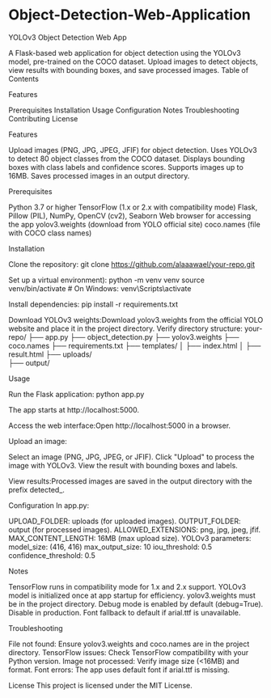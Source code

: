 # Object-Detection-Web-Application
YOLOv3 Object Detection Web App

A Flask-based web application for object detection using the YOLOv3 model, pre-trained on the COCO dataset. Upload images to detect objects, view results with bounding boxes, and save processed images.
Table of Contents

Features

Prerequisites
Installation
Usage
Configuration
Notes
Troubleshooting
Contributing
License

Features

Upload images (PNG, JPG, JPEG, JFIF) for object detection.
Uses YOLOv3 to detect 80 object classes from the COCO dataset.
Displays bounding boxes with class labels and confidence scores.
Supports images up to 16MB.
Saves processed images in an output directory.


Prerequisites

Python 3.7 or higher
TensorFlow (1.x or 2.x with compatibility mode)
Flask, Pillow (PIL), NumPy, OpenCV (cv2), Seaborn
Web browser for accessing the app
yolov3.weights (download from YOLO official site)
coco.names (file with COCO class names)

Installation

Clone the repository:
git clone https://github.com/alaaawael/your-repo.git



Set up a virtual environment):
python -m venv venv
source venv/bin/activate  # On Windows: venv\Scripts\activate


Install dependencies:
pip install -r requirements.txt


Download YOLOv3 weights:Download yolov3.weights from the official YOLO website and place it in the project directory. 
Verify directory structure:
your-repo/
├── app.py
├── object_detection.py
├── yolov3.weights
├── coco.names
├── requirements.txt
├── templates/
│   ├── index.html
│   ├── result.html
├── uploads/  
├── output/   



Usage

Run the Flask application:
python app.py

The app starts at http://localhost:5000.

Access the web interface:Open http://localhost:5000 in a browser.

Upload an image:

Select an image (PNG, JPG, JPEG, or JFIF).
Click "Upload" to process the image with YOLOv3.
View the result with bounding boxes and labels.


View results:Processed images are saved in the output directory with the prefix detected_.


Configuration
In app.py:

UPLOAD_FOLDER: uploads (for uploaded images).
OUTPUT_FOLDER: output (for processed images).
ALLOWED_EXTENSIONS: png, jpg, jpeg, jfif.
MAX_CONTENT_LENGTH: 16MB (max upload size).
YOLOv3 parameters:
model_size: (416, 416)
max_output_size: 10
iou_threshold: 0.5
confidence_threshold: 0.5



Notes

TensorFlow runs in compatibility mode for 1.x and 2.x support.
YOLOv3 model is initialized once at app startup for efficiency.
yolov3.weights must be in the project directory.
Debug mode is enabled by default (debug=True). Disable in production.
Font fallback to default if arial.ttf is unavailable.

Troubleshooting

File not found: Ensure yolov3.weights and coco.names are in the project directory.
TensorFlow issues: Check TensorFlow compatibility with your Python version.
Image not processed: Verify image size (<16MB) and format.
Font errors: The app uses default font if arial.ttf is missing.




License
This project is licensed under the MIT License.


